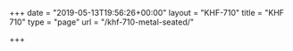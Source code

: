 +++
date = "2019-05-13T19:56:26+00:00"
layout = "KHF-710"
title = "KHF 710"
type = "page"
url = "/khf-710-metal-seated/"

+++